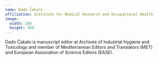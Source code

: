 ```yaml
---
name: Dado Čakalo
affiliation: Institute for Medical Research and Occupational Health
image:
  width: 284
  height: 389
---
```


Dado Čakalo is manuscript editor at Archives of Industrial Hygiene and Toxicology and member of Mediterranean Editors and Translators (MET) and European Association of Science Editors (EASE).
